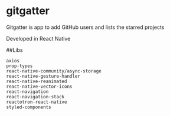 # gitgatter

Gitgatter is app to add GitHub users and lists the starred projects

Developed in React Native

##Libs
```
axios
prop-types
react-native-community/async-storage
react-native-gesture-handler
react-native-reanimated
react-native-vector-icons
react-navigation
react-navigation-stack
reactotron-react-native
styled-components
```
